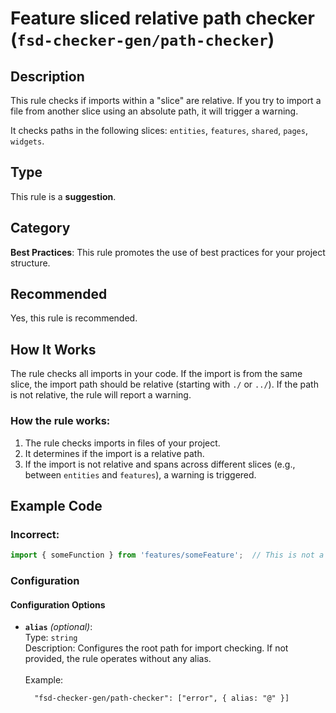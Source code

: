 # Feature sliced relative path checker (`fsd-checker-gen/path-checker`)

<!-- end auto-generated rule header -->

## Description

This rule checks if imports within a "slice" are relative. If you try to import a file from another slice using an absolute path, it will trigger a warning.

It checks paths in the following slices: `entities`, `features`, `shared`, `pages`, `widgets`.

## Type

This rule is a **suggestion**.

## Category

**Best Practices**: This rule promotes the use of best practices for your project structure.

## Recommended

Yes, this rule is recommended.

## How It Works

The rule checks all imports in your code. If the import is from the same slice, the import path should be relative (starting with `./` or `../`). If the path is not relative, the rule will report a warning.

### How the rule works:

1. The rule checks imports in files of your project.
2. It determines if the import is a relative path.
3. If the import is not relative and spans across different slices (e.g., between `entities` and `features`), a warning is triggered.

## Example Code

### Incorrect:

```js
import { someFunction } from 'features/someFeature';  // This is not a relative path
```

### Configuration

#### Configuration Options

- **`alias`** _(optional)_:<br>
  Type: `string`  
  Description: Configures the root path for import checking. If not provided, the rule operates without any alias.
  <br>
  <br>
  Example:
  ```text
    "fsd-checker-gen/path-checker": ["error", { alias: "@" }]
  ```
  

